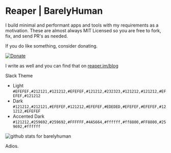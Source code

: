 # Reaper | BarelyHuman

I build minimal and performant apps and tools with my requirements as a motivation. 
These are almost always MIT Licensed so you are free to fork, fix, and send PR's as needed.

If you do like something, consider donating.

[![Donate](https://img.shields.io/badge/Donate-black?style=for-the-badge)](https://paypal.me/barelyreaper)


I write as well and you can find that on [reaper.im/blog](https://reaper.im/blog)

Slack Theme 
- Light `#EFEFEF,#212121,#121212,#EFEFEF,#121212,#232323,#121212,#121212,#EFEFEF,#121212`
- Dark `#121212,#212121,#EFEFEF,#121212,#EFEFEF,#EDEDED,#EFEFEF,#EFEFEF,#121212,#EFEFEF`
- Accented Dark `#121212,#259692,#259692,#FFFFFF,#4A5664,#ffffff,#ff8800,#FF8800,#259692,#ffffff`

<img  src="https://github-readme-stats.vercel.app/api?username=barelyhuman&show_icons=true&hide_title=true&count_private=true&theme=graywhite" alt="github stats for barelyhuman">

Adios.
